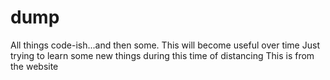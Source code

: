 # dump
All things code-ish...and then some.
This will become useful over time
Just trying to learn some new things during this time of distancing
This is from the website

